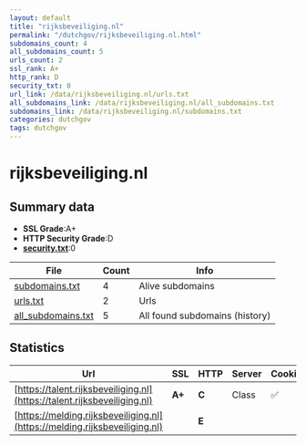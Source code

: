 ```yaml
---
layout: default
title: "rijksbeveiliging.nl"
permalink: "/dutchgov/rijksbeveiliging.nl.html"
subdomains_count: 4
all_subdomains_count: 5
urls_count: 2
ssl_rank: A+
http_rank: D
security_txt: 0
url_link: /data/rijksbeveiliging.nl/urls.txt
all_subdomains_link: /data/rijksbeveiliging.nl/all_subdomains.txt
subdomains_link: /data/rijksbeveiliging.nl/subdomains.txt
categories: dutchgov
tags: dutchgov
---
```



# rijksbeveiliging.nl
## Summary data


 - **SSL Grade**:A+
 - **HTTP Security Grade**:D
 - **[security.txt](https://www.digitaleoverheid.nl/nieuws/standaard-security-txt-nu-verplicht-voor-overheid/)**:0


| File       | Count | Info |
|------------|-------|------|
|[subdomains.txt](/DutchGovScope/data/rijksbeveiliging.nl/subdomains.txt)|4|Alive subdomains|
|[urls.txt](/DutchGovScope/data/rijksbeveiliging.nl/urls.txt)|2|Urls|
|[all_subdomains.txt](/DutchGovScope/data/rijksbeveiliging.nl/all_subdomains.txt)|5|All found subdomains (history)|


## Statistics


| Url | SSL | HTTP | Server | Cookie | HSTS | CORS | CTO | CSP | XFO | XXP | RP |FP| Tech |Title |
|--------|-------|-------|------|------|------|------|------|------|------|------|------|------|------|------|
|[https://talent.rijksbeveiliging.nl](https://talent.rijksbeveiliging.nl)| **A+**| **C**|Class|:white_check_mark: |:white_check_mark: | | | | | :white_check_mark: | :white_check_mark: | |HSTS||
|[https://melding.rijksbeveiliging.nl](https://melding.rijksbeveiliging.nl)| | **E**|| | | | | | | | :white_check_mark: | |||

